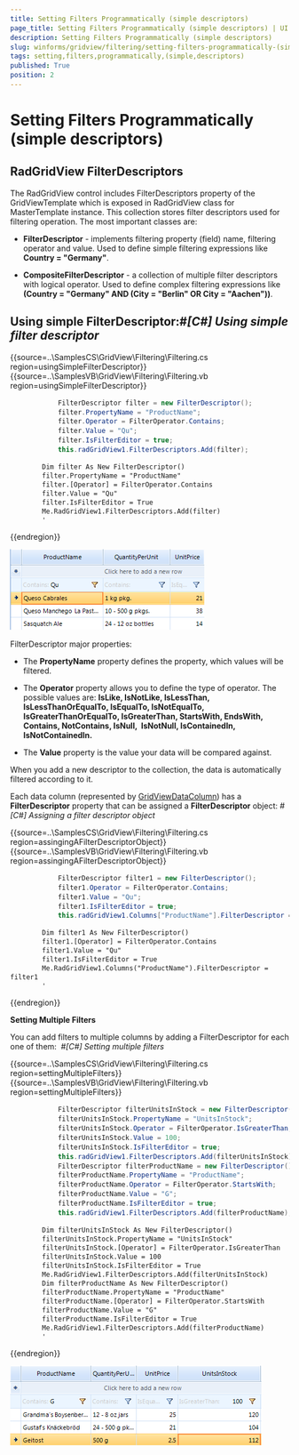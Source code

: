 ```yaml
---
title: Setting Filters Programmatically (simple descriptors)
page_title: Setting Filters Programmatically (simple descriptors) | UI for WinForms Documentation
description: Setting Filters Programmatically (simple descriptors)
slug: winforms/gridview/filtering/setting-filters-programmatically-(simple-descriptors)
tags: setting,filters,programmatically,(simple,descriptors)
published: True
position: 2
---
```


# Setting Filters Programmatically (simple descriptors)



## RadGridView FilterDescriptors

The RadGridView control includes FilterDescriptors property of the GridViewTemplate which is exposed in RadGridView class for MasterTemplate instance. This collection stores filter descriptors used for filtering operation. The most important classes are:        

* __FilterDescriptor__ - implements filtering property
              (field) name, filtering operator and value. Used to define simple filtering
              expressions like __Country = "Germany"__.
            

* __CompositeFilterDescriptor__ - a collection of multiple
              filter descriptors with logical operator. Used to define complex filtering
              expressions like __(Country = "Germany" AND (City = "Berlin" OR City
                = "Aachen"))__.
            



## Using simple FilterDescriptor:#_[C#] Using simple filter descriptor_

	



{{source=..\SamplesCS\GridView\Filtering\Filtering.cs region=usingSimpleFilterDescriptor}} 
{{source=..\SamplesVB\GridView\Filtering\Filtering.vb region=usingSimpleFilterDescriptor}} 

````C#
            FilterDescriptor filter = new FilterDescriptor();
            filter.PropertyName = "ProductName";
            filter.Operator = FilterOperator.Contains;
            filter.Value = "Qu";
            filter.IsFilterEditor = true;
            this.radGridView1.FilterDescriptors.Add(filter);
````
````VB.NET
        Dim filter As New FilterDescriptor()
        filter.PropertyName = "ProductName"
        filter.[Operator] = FilterOperator.Contains
        filter.Value = "Qu"
        filter.IsFilterEditor = True
        Me.RadGridView1.FilterDescriptors.Add(filter)
        '
````

{{endregion}} 




![gridview-filtering-setting-filters-programmatically-simple-descriptors 001](images/gridview-filtering-setting-filters-programmatically-simple-descriptors001.png)

FilterDescriptor major properties:

* The __PropertyName__ property defines the property, which
            values will be filtered.

* The __Operator__ property allows you to define the type of
              operator. The possible values are: __IsLike, IsNotLike, IsLessThan,
                IsLessThanOrEqualTo, IsEqualTo, IsNotEqualTo, IsGreaterThanOrEqualTo,
                IsGreaterThan, StartsWith, EndsWith, Contains, NotContains, IsNull, 
                IsNotNull, IsContainedIn, IsNotContainedIn.__

* The __Value__ property is the value your data will be
              compared against.
            

When you add a new descriptor to the collection, the data is automatically filtered according to it.

Each data column (represented by [GridViewDataColumn](http://www.telerik.com/help/winforms/grid_gridviewdatacolumn.html)) has a __FilterDescriptor__
          property that can be assigned a __FilterDescriptor__
          object:
        #_[C#] Assigning a filter descriptor object_

	



{{source=..\SamplesCS\GridView\Filtering\Filtering.cs region=assingingAFilterDescriptorObject}} 
{{source=..\SamplesVB\GridView\Filtering\Filtering.vb region=assingingAFilterDescriptorObject}} 

````C#
            FilterDescriptor filter1 = new FilterDescriptor();
            filter1.Operator = FilterOperator.Contains;
            filter1.Value = "Qu";
            filter1.IsFilterEditor = true;
            this.radGridView1.Columns["ProductName"].FilterDescriptor = filter1;
````
````VB.NET
        Dim filter1 As New FilterDescriptor()
        filter1.[Operator] = FilterOperator.Contains
        filter1.Value = "Qu"
        filter1.IsFilterEditor = True
        Me.RadGridView1.Columns("ProductName").FilterDescriptor = filter1
        '
````

{{endregion}} 




__Setting Multiple Filters__

You can add filters to multiple columns by adding a FilterDescriptor for each one of them:  #_[C#] Setting multiple filters_

	



{{source=..\SamplesCS\GridView\Filtering\Filtering.cs region=settingMultipleFilters}} 
{{source=..\SamplesVB\GridView\Filtering\Filtering.vb region=settingMultipleFilters}} 

````C#
            FilterDescriptor filterUnitsInStock = new FilterDescriptor();
            filterUnitsInStock.PropertyName = "UnitsInStock";
            filterUnitsInStock.Operator = FilterOperator.IsGreaterThan;
            filterUnitsInStock.Value = 100;
            filterUnitsInStock.IsFilterEditor = true;
            this.radGridView1.FilterDescriptors.Add(filterUnitsInStock);
            FilterDescriptor filterProductName = new FilterDescriptor();
            filterProductName.PropertyName = "ProductName";
            filterProductName.Operator = FilterOperator.StartsWith;
            filterProductName.Value = "G";
            filterProductName.IsFilterEditor = true;
            this.radGridView1.FilterDescriptors.Add(filterProductName);
````
````VB.NET
        Dim filterUnitsInStock As New FilterDescriptor()
        filterUnitsInStock.PropertyName = "UnitsInStock"
        filterUnitsInStock.[Operator] = FilterOperator.IsGreaterThan
        filterUnitsInStock.Value = 100
        filterUnitsInStock.IsFilterEditor = True
        Me.RadGridView1.FilterDescriptors.Add(filterUnitsInStock)
        Dim filterProductName As New FilterDescriptor()
        filterProductName.PropertyName = "ProductName"
        filterProductName.[Operator] = FilterOperator.StartsWith
        filterProductName.Value = "G"
        filterProductName.IsFilterEditor = True
        Me.RadGridView1.FilterDescriptors.Add(filterProductName)
        '
````

{{endregion}} 


![gridview-filtering-setting-filters-programmatically-simple-descriptors 002](images/gridview-filtering-setting-filters-programmatically-simple-descriptors002.png)
